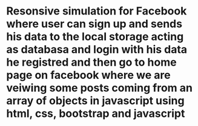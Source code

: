# Resonsive simulation for Facebook where user can sign up and sends his data to the local storage acting as databasa and login with his data he registred and then go to home page on facebook where we are veiwing some posts coming from an array of objects in javascript using html, css, bootstrap and javascript
